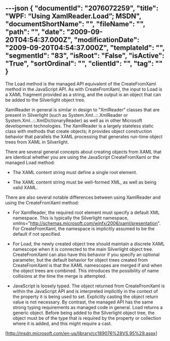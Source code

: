 ---json
{
  "documentId": "2076072259",
  "title": "WPF: “Using XamlReader.Load”; MSDN",
  "documentShortName": "",
  "fileName": "",
  "path": "",
  "date": "2009-09-20T04:54:37.000Z",
  "modificationDate": "2009-09-20T04:54:37.000Z",
  "templateId": "",
  "segmentId": "83",
  "isRoot": "False",
  "isActive": "True",
  "sortOrdinal": "",
  "clientId": "",
  "tag": ""
}
---

The  Load method is the managed API equivalent of the  CreateFromXaml method in the JavaScript API. As with  CreateFromXaml, the input to  Load is a XAML fragment provided as a string, and the output is an object that can be added to the Silverlight object tree.

XamlReader in general is similar in design to &quot;XmlReader&quot; classes that are present in Silverlight (such as System.Xml..::.XmlReader or System.Xml..::.XmlDictionaryReader) as well as in other Microsoft development technologies. The XamlReader is a largely stateless static class with methods that create objects; it provides object construction behavior that parallels the XAML processing that generates run-time object trees from XAML in Silverlight.

There are several general concepts about creating objects from XAML that are identical whether you are using the JavaScript  CreateFromXaml or the managed Load method:

* The XAML content string must define a single root element.

* The XAML content string must be well-formed XML, as well as being valid XAML.

There are also several notable differences between using XamlReader and using the CreateFromXaml method:

* For XamlReader, the required root element must specify a default XML namespace. This is typically the Silverlight namespace, xmlns=&quot;http://schemas.microsoft.com/winfx/2006/xaml/presentation&quot;. For CreateFromXaml, the namespace is implicitly assumed to be the default if not specified.

* For Load, the newly created object tree should maintain a discrete XAML namescope when it is connected to the main Silverlight object tree. CreateFromXaml can also have this behavior if you specify an optional parameter, but the default behavior for object trees created from CreateFromXaml is that the XAML namescopes are merged if and when the object trees are combined. This introduces the possibility of name collisions at the time the merge is attempted.

* JavaScript is loosely typed. The object returned from CreateFromXaml is within the JavaScript API and is interpreted implicitly in the context of the property it is being used to set. Explicitly casting the object return value is not necessary. By contrast, the managed API has the same strong typing requirements as managed code in general. Load returns a generic object. Before being added to the Silverlight object tree, the object must be of the type that is required by the property or collection where it is added, and this might require a cast.

[http://msdn.microsoft.com/en-us/library/cc189076%28VS.95%29.aspx]
